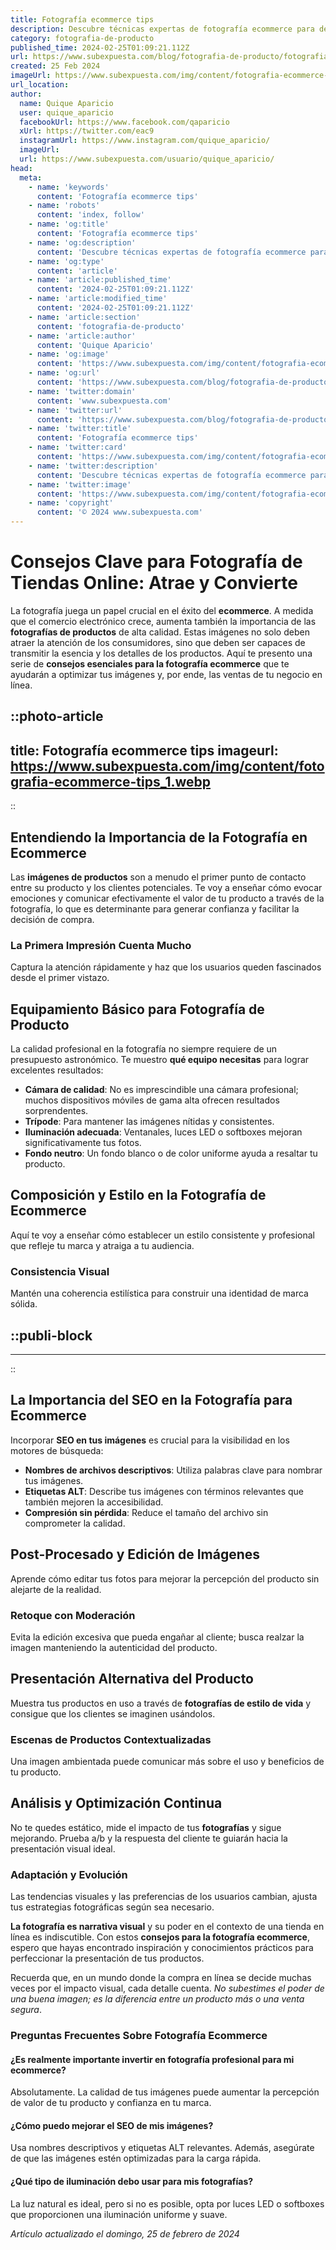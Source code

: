 ```yaml
---
title: Fotografía ecommerce tips
description: Descubre técnicas expertas de fotografía ecommerce para destacar tus productos y aumentar las ventas. Tips prácticos y efectivos aquí.
category: fotografia-de-producto
published_time: 2024-02-25T01:09:21.112Z
url: https://www.subexpuesta.com/blog/fotografia-de-producto/fotografia-ecommerce-tips
created: 25 Feb 2024
imageUrl: https://www.subexpuesta.com/img/content/fotografia-ecommerce-tips_1.webp
url_location:
author:
  name: Quique Aparicio
  user: quique_aparicio
  facebookUrl: https://www.facebook.com/qaparicio
  xUrl: https://twitter.com/eac9
  instagramUrl: https://www.instagram.com/quique_aparicio/
  imageUrl: 
  url: https://www.subexpuesta.com/usuario/quique_aparicio/
head:
  meta:
    - name: 'keywords'
      content: 'Fotografía ecommerce tips'
    - name: 'robots'
      content: 'index, follow'
    - name: 'og:title'
      content: 'Fotografía ecommerce tips'
    - name: 'og:description'
      content: 'Descubre técnicas expertas de fotografía ecommerce para destacar tus productos y aumentar las ventas. Tips prácticos y efectivos aquí.'
    - name: 'og:type'
      content: 'article'
    - name: 'article:published_time'
      content: '2024-02-25T01:09:21.112Z'
    - name: 'article:modified_time'
      content: '2024-02-25T01:09:21.112Z'
    - name: 'article:section'
      content: 'fotografia-de-producto'
    - name: 'article:author'
      content: 'Quique Aparicio'
    - name: 'og:image'
      content: 'https://www.subexpuesta.com/img/content/fotografia-ecommerce-tips_1.webp'
    - name: 'og:url'
      content: 'https://www.subexpuesta.com/blog/fotografia-de-producto/fotografia-ecommerce-tips'
    - name: 'twitter:domain'
      content: 'www.subexpuesta.com'
    - name: 'twitter:url'
      content: 'https://www.subexpuesta.com/blog/fotografia-de-producto/fotografia-ecommerce-tips'
    - name: 'twitter:title'
      content: 'Fotografía ecommerce tips'
    - name: 'twitter:card'
      content: 'https://www.subexpuesta.com/img/content/fotografia-ecommerce-tips_1.webp'
    - name: 'twitter:description'
      content: 'Descubre técnicas expertas de fotografía ecommerce para destacar tus productos y aumentar las ventas. Tips prácticos y efectivos aquí.'
    - name: 'twitter:image'
      content: 'https://www.subexpuesta.com/img/content/fotografia-ecommerce-tips_1.webp'
    - name: 'copyright'
      content: '© 2024 www.subexpuesta.com'
---
```

# Consejos Clave para Fotografía de Tiendas Online: Atrae y Convierte

La fotografía juega un papel crucial en el éxito del **ecommerce**. A medida que el comercio electrónico crece, aumenta también la importancia de las **fotografías de productos** de alta calidad. Estas imágenes no solo deben atraer la atención de los consumidores, sino que deben ser capaces de transmitir la esencia y los detalles de los productos. Aquí te presento una serie de **consejos esenciales para la fotografía ecommerce** que te ayudarán a optimizar tus imágenes y, por ende, las ventas de tu negocio en línea.


::photo-article
---
title: Fotografía ecommerce tips
imageurl: https://www.subexpuesta.com/img/content/fotografia-ecommerce-tips_1.webp
---
::


## Entendiendo la Importancia de la Fotografía en Ecommerce

Las **imágenes de productos** son a menudo el primer punto de contacto entre su producto y los clientes potenciales. Te voy a enseñar cómo evocar emociones y comunicar efectivamente el valor de tu producto a través de la fotografía, lo que es determinante para generar confianza y facilitar la decisión de compra.

### La Primera Impresión Cuenta Mucho

Captura la atención rápidamente y haz que los usuarios queden fascinados desde el primer vistazo.

## Equipamiento Básico para Fotografía de Producto

La calidad profesional en la fotografía no siempre requiere de un presupuesto astronómico. Te muestro **qué equipo necesitas** para lograr excelentes resultados:

- **Cámara de calidad**: No es imprescindible una cámara profesional; muchos dispositivos móviles de gama alta ofrecen resultados sorprendentes.
- **Trípode**: Para mantener las imágenes nítidas y consistentes.
- **Iluminación adecuada**: Ventanales, luces LED o softboxes mejoran significativamente tus fotos.
- **Fondo neutro**: Un fondo blanco o de color uniforme ayuda a resaltar tu producto.

## Composición y Estilo en la Fotografía de Ecommerce

Aquí te voy a enseñar cómo establecer un estilo consistente y profesional que refleje tu marca y atraiga a tu audiencia.

### Consistencia Visual

Mantén una coherencia estilística para construir una identidad de marca sólida.


  ::publi-block
  ---
  ---
  ::
  
  
## La Importancia del SEO en la Fotografía para Ecommerce

Incorporar **SEO en tus imágenes** es crucial para la visibilidad en los motores de búsqueda:

- **Nombres de archivos descriptivos**: Utiliza palabras clave para nombrar tus imágenes.
- **Etiquetas ALT**: Describe tus imágenes con términos relevantes que también mejoren la accesibilidad.
- **Compresión sin pérdida**: Reduce el tamaño del archivo sin comprometer la calidad.

## Post-Procesado y Edición de Imágenes

Aprende cómo editar tus fotos para mejorar la percepción del producto sin alejarte de la realidad.

### Retoque con Moderación

Evita la edición excesiva que pueda engañar al cliente; busca realzar la imagen manteniendo la autenticidad del producto.

## Presentación Alternativa del Producto

Muestra tus productos en uso a través de **fotografías de estilo de vida** y consigue que los clientes se imaginen usándolos.

### Escenas de Productos Contextualizadas

Una imagen ambientada puede comunicar más sobre el uso y beneficios de tu producto.

## Análisis y Optimización Continua

No te quedes estático, mide el impacto de tus **fotografías** y sigue mejorando. Prueba a/b y la respuesta del cliente te guiarán hacia la presentación visual ideal.

### Adaptación y Evolución

Las tendencias visuales y las preferencias de los usuarios cambian, ajusta tus estrategias fotográficas según sea necesario.

**La fotografía es narrativa visual** y su poder en el contexto de una tienda en línea es indiscutible. Con estos **consejos para la fotografía ecommerce**, espero que hayas encontrado inspiración y conocimientos prácticos para perfeccionar la presentación de tus productos.

Recuerda que, en un mundo donde la compra en línea se decide muchas veces por el impacto visual, cada detalle cuenta. *No subestimes el poder de una buena imagen; es la diferencia entre un producto más o una venta segura*.

### Preguntas Frecuentes Sobre Fotografía Ecommerce

#### ¿Es realmente importante invertir en fotografía profesional para mi ecommerce?
Absolutamente. La calidad de tus imágenes puede aumentar la percepción de valor de tu producto y confianza en tu marca.

#### ¿Cómo puedo mejorar el SEO de mis imágenes?
Usa nombres descriptivos y etiquetas ALT relevantes. Además, asegúrate de que las imágenes estén optimizadas para la carga rápida.

#### ¿Qué tipo de iluminación debo usar para mis fotografías?
La luz natural es ideal, pero si no es posible, opta por luces LED o softboxes que proporcionen una iluminación uniforme y suave.

_Artículo actualizado el domingo, 25 de febrero de 2024_